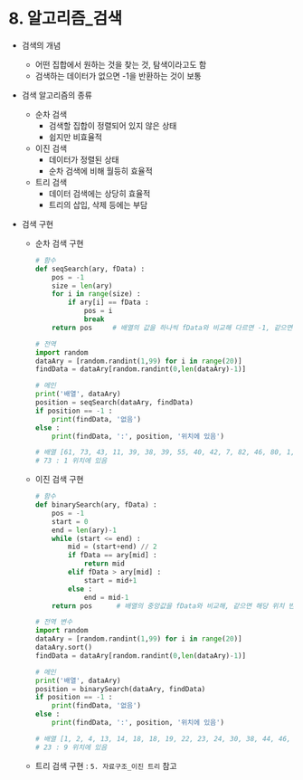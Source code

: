 # 8. 알고리즘_검색

- 검색의 개념
    - 어떤 집합에서 원하는 것을 찾는 것, 탐색이라고도 함
    - 검색하는 데이터가 없으면 -1을 반환하는 것이 보통
    
- 검색 알고리즘의 종류
    - 순차 검색
        - 검색할 집합이 정렬되어 있지 않은 상태
        - 쉽지만 비효율적
    - 이진 검색
        - 데이터가 정렬된 상태
        - 순차 검색에 비해 월등히 효율적
    - 트리 검색
        - 데이터 검색에는 상당히 효율적
        - 트리의 삽입, 삭제 등에는 부담
        
- 검색 구현
    - 순차 검색 구현
        
        ```python
        # 함수
        def seqSearch(ary, fData) :
            pos = -1
            size = len(ary)
            for i in range(size) :
                if ary[i] == fData :
                    pos = i
                    break
            return pos     # 배열의 값을 하나씩 fData와 비교해 다르면 -1, 같으면 해당 위치 반환
        
        # 전역
        import random
        dataAry = [random.randint(1,99) for i in range(20)]
        findData = dataAry[random.randint(0,len(dataAry)-1)] 
        
        # 메인
        print('배열', dataAry)
        position = seqSearch(dataAry, findData)
        if position == -1 :
            print(findData, '없음')
        else :
            print(findData, ':', position, '위치에 있음')
        
        # 배열 [61, 73, 43, 11, 39, 38, 39, 55, 40, 42, 7, 82, 46, 80, 1, 48, 73, 68, 27, 45]
        # 73 : 1 위치에 있음
        ```
        
    - 이진 검색 구현
        
        ```python
        # 함수
        def binarySearch(ary, fData) :
            pos = -1
            start = 0
            end = len(ary)-1
            while (start <= end) :
                mid = (start+end) // 2
                if fData == ary[mid] :
                    return mid
                elif fData > ary[mid] :
                    start = mid+1
                else :
                    end = mid-1
            return pos      # 배열의 중앙값을 fData와 비교해, 같으면 해당 위치 반환, 작으면 해당 위치 이전 데이터 버리고 크면 이후 데이터 버린 후 반복 
        
        # 전역 변수
        import random
        dataAry = [random.randint(1,99) for i in range(20)]
        dataAry.sort()
        findData = dataAry[random.randint(0,len(dataAry)-1)] 
        
        # 메인
        print('배열', dataAry)
        position = binarySearch(dataAry, findData)
        if position == -1 :
            print(findData, '없음')
        else :
            print(findData, ':', position, '위치에 있음')
        
        # 배열 [1, 2, 4, 13, 14, 18, 18, 19, 22, 23, 24, 30, 38, 44, 46, 48, 52, 55, 81, 90]
        # 23 : 9 위치에 있음
        ```
        
    - 트리 검색 구현 : `5. 자료구조_이진 트리` 참고